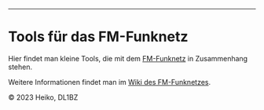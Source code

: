 ---
# Tools für das FM-Funknetz #

Hier findet man kleine Tools, die mit dem [FM-Funknetz](https://fm-funknetz.de) in Zusammenhang stehen.

Weitere Informationen findet man im [Wiki des FM-Funknetzes](https://wiki.fm-funknetz.de).

&copy; 2023 Heiko, DL1BZ
